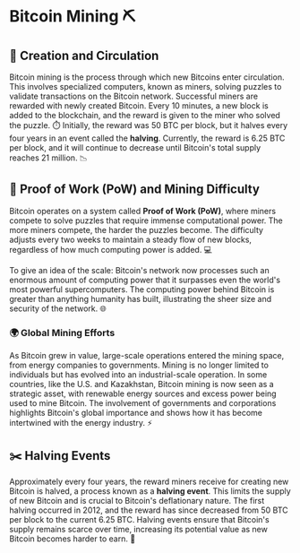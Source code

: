 # Bitcoin Mining ⛏️

## 🔄 Creation and Circulation
Bitcoin mining is the process through which new Bitcoins enter circulation. This involves specialized computers, known as miners, solving puzzles to validate transactions on the Bitcoin network. Successful miners are rewarded with newly created Bitcoin. Every 10 minutes, a new block is added to the blockchain, and the reward is given to the miner who solved the puzzle. ⏱️
Initially, the reward was 50 BTC per block, but it halves every four years in an event called the **halving**. Currently, the reward is 6.25 BTC per block, and it will continue to decrease until Bitcoin's total supply reaches 21 million. 📉

## 🧮 Proof of Work (PoW) and Mining Difficulty
Bitcoin operates on a system called **Proof of Work (PoW)**, where miners compete to solve puzzles that require immense computational power. The more miners compete, the harder the puzzles become. The difficulty adjusts every two weeks to maintain a steady flow of new blocks, regardless of how much computing power is added. 💻

To give an idea of the scale: Bitcoin's network now processes such an enormous amount of computing power that it surpasses even the world's most powerful supercomputers. The computing power behind Bitcoin is greater than anything humanity has built, illustrating the sheer size and security of the network. 🌐

### 🌍 Global Mining Efforts 
As Bitcoin grew in value, large-scale operations entered the mining space, from energy companies to governments. Mining is no longer limited to individuals but has evolved into an industrial-scale operation. In some countries, like the U.S. and Kazakhstan, Bitcoin mining is now seen as a strategic asset, with renewable energy sources and excess power being used to mine Bitcoin. The involvement of governments and corporations highlights Bitcoin's global importance and shows how it has become intertwined with the energy industry. ⚡

## ✂️ Halving Events
Approximately every four years, the reward miners receive for creating new Bitcoin is halved, a process known as a **halving event**. This limits the supply of new Bitcoin and is crucial to Bitcoin's deflationary nature. The first halving occurred in 2012, and the reward has since decreased from 50 BTC per block to the current 6.25 BTC. Halving events ensure that Bitcoin's supply remains scarce over time, increasing its potential value as new Bitcoin becomes harder to earn. 📅
